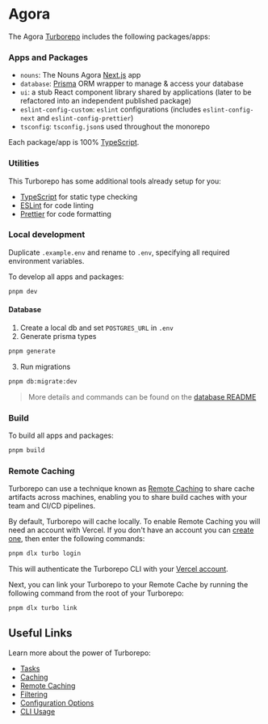 # Agora

The Agora [Turborepo](https://turbo.build) includes the following packages/apps:

### Apps and Packages

- `nouns`: The Nouns Agora [Next.js](https://nextjs.org/) app
- `database`: [Prisma](https://prisma.io/) ORM wrapper to manage & access your database
- `ui`: a stub React component library shared by applications (later to be refactored into an independent published package)
- `eslint-config-custom`: `eslint` configurations (includes `eslint-config-next` and `eslint-config-prettier`)
- `tsconfig`: `tsconfig.json`s used throughout the monorepo

Each package/app is 100% [TypeScript](https://www.typescriptlang.org/).

### Utilities

This Turborepo has some additional tools already setup for you:

- [TypeScript](https://www.typescriptlang.org/) for static type checking
- [ESLint](https://eslint.org/) for code linting
- [Prettier](https://prettier.io) for code formatting

### Local development

Duplicate `.example.env` and rename to `.env`, specifying all required environment variables.

To develop all apps and packages:

```bash
pnpm dev
```

#### Database

1. Create a local db and set `POSTGRES_URL` in `.env`
2. Generate prisma types

```bash
pnpm generate
```

3. Run migrations

```bash
pnpm db:migrate:dev
```

> More details and commands can be found on the [database README](./packages/database/README.md)

### Build

To build all apps and packages:

```bash
pnpm build
```

### Remote Caching

Turborepo can use a technique known as [Remote Caching](https://turbo.build/repo/docs/core-concepts/remote-caching) to share cache artifacts across machines, enabling you to share build caches with your team and CI/CD pipelines.

By default, Turborepo will cache locally. To enable Remote Caching you will need an account with Vercel. If you don't have an account you can [create one](https://vercel.com/signup), then enter the following commands:

```bash
pnpm dlx turbo login
```

This will authenticate the Turborepo CLI with your [Vercel account](https://vercel.com/docs/concepts/personal-accounts/overview).

Next, you can link your Turborepo to your Remote Cache by running the following command from the root of your Turborepo:

```bash
pnpm dlx turbo link
```

## Useful Links

Learn more about the power of Turborepo:

- [Tasks](https://turbo.build/repo/docs/core-concepts/monorepos/running-tasks)
- [Caching](https://turbo.build/repo/docs/core-concepts/caching)
- [Remote Caching](https://turbo.build/repo/docs/core-concepts/remote-caching)
- [Filtering](https://turbo.build/repo/docs/core-concepts/monorepos/filtering)
- [Configuration Options](https://turbo.build/repo/docs/reference/configuration)
- [CLI Usage](https://turbo.build/repo/docs/reference/command-line-reference)
